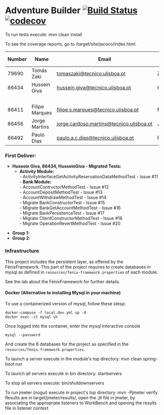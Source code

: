 # Adventure Builder [![Build Status](https://travis-ci.com/tecnico-softeng/prototype-2018.svg?token=fJ1UzWxWjpuNcHWPhqjT&branch=master)](https://travis-ci.com/tecnico-softeng/prototype-2018) [![codecov](https://codecov.io/gh/tecnico-softeng/prototype-2018/branch/master/graph/badge.svg?token=OPjXGqoNEm)](https://codecov.io/gh/tecnico-softeng/prototype-2018)


To run tests execute: mvn clean install

To see the coverage reports, go to <module name>/target/site/jacoco/index.html.


|   Number   |          Name           |            Email        |   GitHub Username  | Group |
| ---------- | ----------------------- | ----------------------- | -------------------| ----- |
| 79690     |Tomás Zaki                |tomaszaki@tecnico.ulisboa.pt|Zakovich |   1   |
| 86434     |Hussein Giva              |hussein.giva@tecnico.ulisboa.pt       | HusseinGiva |   1   |
|           |                          |                         |                    |   1   |
|86411      |Filipe Marques            |filipe.s.marques@tecnico.ulisboa.pt    | filipeom           |   2   |
|86456      |Jorge Martins                         |jorge.cardoso.martins@tecnico.ulisboa.pt                         |Jorgecmartins                    |   2   |
|86492       |Paulo Dias               |paulo.a.c.dias@tecnico.ulisboa.pt|PauloACDias |   2   |

### First Deliver:
* **Hussein Giva, 86434, HusseinGiva - Migrated Tests:**  
  + **Activity Module:**  
          - ActivityInterfaceGetActivityReservationDataMethodTest  - Issue #11  
        - **Bank Module:**  
          - AccountContructorMethodTest - Issue #12  
          - AccountDepositMethodTest - Issue #13  
          - AccountWithdrawMethodTest - Issue #14  
          - Migrate BankConstructorTest - Issue #15  
          - Migrate BankGetAccountMethodTest - Issue #16  
          - Migrate BankPersistenceTest - Issue #17  
          - Migrate ClientConstructorMethodTest - Issue #18  
          - Migrate OperationRevertMethodTest - Issue #20  

- **Group 1:**
- **Group 2:**

### Infrastructure

This project includes the persistent layer, as offered by the FénixFramework.
This part of the project requires to create databases in mysql as defined in `resources/fenix-framework.properties` of each module.

See the lab about the FénixFramework for further details.

#### Docker (Alternative to installing Mysql in your machine)

To use a containerized version of mysql, follow these stesp:

```
docker-compose -f local.dev.yml up -d
docker exec -it mysql sh
```

Once logged into the container, enter the mysql interactive console

```
mysql --password
```

And create the 6 databases for the project as specified in
the `resources/fenix-framework.properties`.

To launch a server execute in the module's top directory: mvn clean spring-boot:run

To launch all servers execute in bin directory: startservers

To stop all servers execute: bin/shutdownservers

To run jmeter (nogui) execute in project's top directory: mvn -Pjmeter verify. Results are in target/jmeter/results/, open the .jtl file in jmeter, by associating the appropriate listeners to WorkBench and opening the results file in listener context
